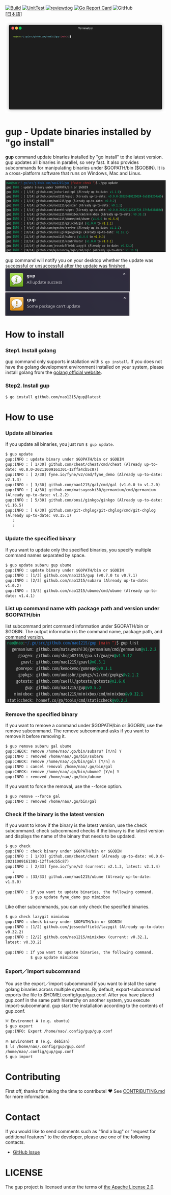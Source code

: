 [![Build](https://github.com/nao1215/gup/actions/workflows/build.yml/badge.svg)](https://github.com/nao1215/gup/actions/workflows/build.yml)
[![UnitTest](https://github.com/nao1215/gup/actions/workflows/unit_test.yml/badge.svg)](https://github.com/nao1215/gup/actions/workflows/unit_test.yml)
[![reviewdog](https://github.com/nao1215/gup/actions/workflows/reviewdog.yml/badge.svg)](https://github.com/nao1215/gup/actions/workflows/reviewdog.yml)
[![Go Report Card](https://goreportcard.com/badge/github.com/nao1215/gup)](https://goreportcard.com/report/github.com/nao1215/gup)
![GitHub](https://img.shields.io/github/license/nao1215/gup)  
[[日本語](./doc/ja/README.md)]  
  
![demo](./doc/img/demo.gif)
# gup - Update binaries installed by "go install"
**gup** command update binaries installed by "go install" to the latest version. gup updates all binaries in parallel, so very fast. It also provides subcommands for manipulating binaries under \$GOPATH/bin (\$GOBIN). It is a cross-platform software that runs on Windows, Mac and Linux.  
  
![sample](./doc/img/sample.png)

gup command will notify you on your desktop whether the update was successful or unsuccessful after the update was finished.  
![success](./doc/img/notify_success.png)
![warning](./doc/img/notify_warning.png)

# How to install
### Step1. Install golang
gup command only supports installation with `$ go install`. If you does not have the golang development environment installed on your system, please install golang from the [golang official website](https://go.dev/doc/install).

### Step2. Install gup
```
$ go install github.com/nao1215/gup@latest
```
# How to use
### Update all binaries
If you update all binaries, you just run `$ gup update`. 

```
$ gup update
gup:INFO : update binary under $GOPATH/bin or $GOBIN
gup:INFO : [ 1/30] github.com/cheat/cheat/cmd/cheat (Already up-to-date: v0.0.0-20211009161301-12ffa4cb5c87)
gup:INFO : [ 2/30] fyne.io/fyne/v2/cmd/fyne_demo (Already up-to-date: v2.1.3)
gup:INFO : [ 3/30] github.com/nao1215/gal/cmd/gal (v1.0.0 to v1.2.0)
gup:INFO : [ 4/30] github.com/matsuyoshi30/germanium/cmd/germanium (Already up-to-date: v1.2.2)
gup:INFO : [ 5/30] github.com/onsi/ginkgo/ginkgo (Already up-to-date: v1.16.5)
gup:INFO : [ 6/30] github.com/git-chglog/git-chglog/cmd/git-chglog (Already up-to-date: v0.15.1)
   :
   :
```

### Update the specified binary
If you want to update only the specified binaries, you specify multiple command names separated by space.
```
$ gup update subaru gup ubume
gup:INFO : update binary under $GOPATH/bin or $GOBIN
gup:INFO : [1/3] github.com/nao1215/gup (v0.7.0 to v0.7.1)
gup:INFO : [2/3] github.com/nao1215/subaru (Already up-to-date: v1.0.2)
gup:INFO : [3/3] github.com/nao1215/ubume/cmd/ubume (Already up-to-date: v1.4.1)
```

### List up command name with package path and version under $GOPATH/bin
list subcommand print command information under $GOPATH/bin or $GOBIN. The output information is the command name, package path, and command version.
![sample](doc/img/list.png)

### Remove the specified binary
If you want to remove a command under $GOPATH/bin or $GOBIN, use the remove subcommand. The remove subcommand asks if you want to remove it before removing it.
```
$ gup remove subaru gal ubume
gup:CHECK: remove /home/nao/.go/bin/subaru? [Y/n] Y
gup:INFO : removed /home/nao/.go/bin/subaru
gup:CHECK: remove /home/nao/.go/bin/gal? [Y/n] n
gup:INFO : cancel removal /home/nao/.go/bin/gal
gup:CHECK: remove /home/nao/.go/bin/ubume? [Y/n] Y
gup:INFO : removed /home/nao/.go/bin/ubume
```

If you want to force the removal, use the --force option.
```
$ gup remove --force gal
gup:INFO : removed /home/nao/.go/bin/gal
```

### Check if the binary is the latest version
If you want to know if the binary is the latest version, use the check subcommand. check subcommand checks if the binary is the latest version and displays the name of the binary that needs to be updated.
```
$ gup check
gup:INFO : check binary under $GOPATH/bin or $GOBIN
gup:INFO : [ 1/33] github.com/cheat/cheat (Already up-to-date: v0.0.0-20211009161301-12ffa4cb5c87)
gup:INFO : [ 2/33] fyne.io/fyne/v2 (current: v2.1.3, latest: v2.1.4)
   :
gup:INFO : [33/33] github.com/nao1215/ubume (Already up-to-date: v1.5.0)

gup:INFO : If you want to update binaries, the following command.
           $ gup update fyne_demo gup mimixbox 
```
  
Like other subcommands, you can only check the specified binaries.
```
$ gup check lazygit mimixbox
gup:INFO : check binary under $GOPATH/bin or $GOBIN
gup:INFO : [1/2] github.com/jesseduffield/lazygit (Already up-to-date: v0.32.2)
gup:INFO : [2/2] github.com/nao1215/mimixbox (current: v0.32.1, latest: v0.33.2)

gup:INFO : If you want to update binaries, the following command.
           $ gup update mimixbox 
```
### Export／Import subcommand
You use the export／import subcommand if you want to install the same golang binaries across multiple systems. By default, export-subcommand exports the file to $HOME/.config/gup/gup.conf. After you have placed gup.conf in the same path hierarchy on another system, you execute import-subcommand. gup start the installation 
according to the contents of gup.conf.

```
※ Environmet A (e.g. ubuntu)
$ gup export
gup:INFO: Export /home/nao/.config/gup/gup.conf

※ Environmet B (e.g. debian)
$ ls /home/nao/.config/gup/gup.conf
/home/nao/.config/gup/gup.conf
$ gup import
```

# Contributing
First off, thanks for taking the time to contribute! ❤️
See [CONTRIBUTING.md](./CONTRIBUTING.md) for more information.  

# Contact
If you would like to send comments such as "find a bug" or "request for additional features" to the developer, please use one of the following contacts.

- [GitHub Issue](https://github.com/nao1215/gup/issues)

# LICENSE
The gup project is licensed under the terms of [the Apache License 2.0](./LICENSE).
